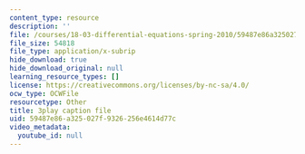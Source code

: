 ```yaml
---
content_type: resource
description: ''
file: /courses/18-03-differential-equations-spring-2010/59487e86a325027f9326256e4614d77c_peYvLk_HZdw.srt
file_size: 54818
file_type: application/x-subrip
hide_download: true
hide_download_original: null
learning_resource_types: []
license: https://creativecommons.org/licenses/by-nc-sa/4.0/
ocw_type: OCWFile
resourcetype: Other
title: 3play caption file
uid: 59487e86-a325-027f-9326-256e4614d77c
video_metadata:
  youtube_id: null
---
```

